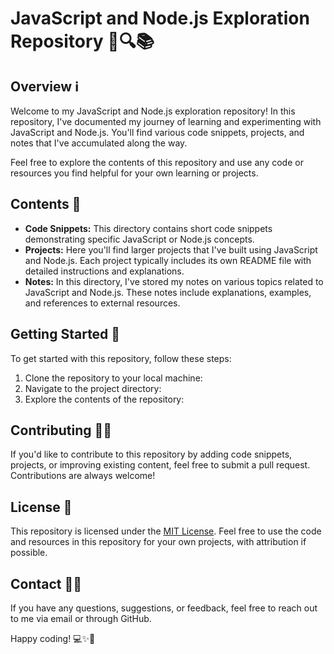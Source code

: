 # JavaScript and Node.js Exploration Repository 🚀🔍📚

## Overview ℹ️
Welcome to my JavaScript and Node.js exploration repository! In this repository, I've documented my journey of learning and experimenting with JavaScript and Node.js. You'll find various code snippets, projects, and notes that I've accumulated along the way.

Feel free to explore the contents of this repository and use any code or resources you find helpful for your own learning or projects.

## Contents 📁
- **Code Snippets:** This directory contains short code snippets demonstrating specific JavaScript or Node.js concepts.
- **Projects:** Here you'll find larger projects that I've built using JavaScript and Node.js. Each project typically includes its own README file with detailed instructions and explanations.
- **Notes:** In this directory, I've stored my notes on various topics related to JavaScript and Node.js. These notes include explanations, examples, and references to external resources.

## Getting Started 🚀
To get started with this repository, follow these steps:

1. Clone the repository to your local machine:
2. Navigate to the project directory:
3. Explore the contents of the repository:

## Contributing 🤝🌟
If you'd like to contribute to this repository by adding code snippets, projects, or improving existing content, feel free to submit a pull request. Contributions are always welcome!

## License 📝
This repository is licensed under the [MIT License](LICENSE). Feel free to use the code and resources in this repository for your own projects, with attribution if possible.

## Contact 📧📲
If you have any questions, suggestions, or feedback, feel free to reach out to me via email or through GitHub.

Happy coding! 💻✨🎉
